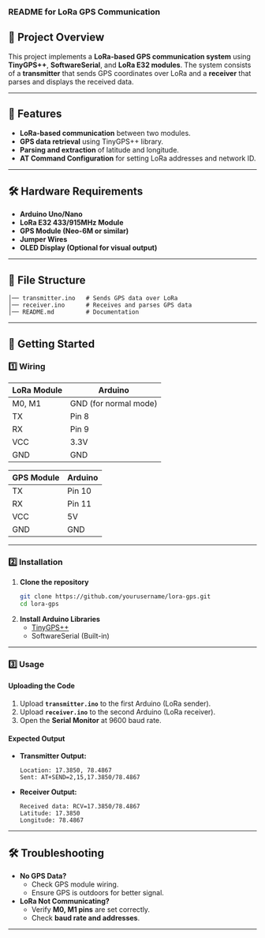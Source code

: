 ### README for LoRa GPS Communication

## 📌 Project Overview
This project implements a **LoRa-based GPS communication system** using **TinyGPS++**, **SoftwareSerial**, and **LoRa E32 modules**. The system consists of a **transmitter** that sends GPS coordinates over LoRa and a **receiver** that parses and displays the received data.

---

## 📜 Features
- **LoRa-based communication** between two modules.
- **GPS data retrieval** using TinyGPS++ library.
- **Parsing and extraction** of latitude and longitude.
- **AT Command Configuration** for setting LoRa addresses and network ID.

---

## 🛠️ Hardware Requirements
- **Arduino Uno/Nano**
- **LoRa E32 433/915MHz Module**
- **GPS Module (Neo-6M or similar)**
- **Jumper Wires**
- **OLED Display (Optional for visual output)**

---

## 📂 File Structure
```
│── transmitter.ino   # Sends GPS data over LoRa
│── receiver.ino      # Receives and parses GPS data
│── README.md         # Documentation
```

---

## 🚀 Getting Started

### 1️⃣ **Wiring**
| **LoRa Module** | **Arduino** |
|-------------|---------|
| M0, M1 | GND (for normal mode) |
| TX | Pin 8 |
| RX | Pin 9 |
| VCC | 3.3V |
| GND | GND |

| **GPS Module** | **Arduino** |
|-------------|---------|
| TX | Pin 10 |
| RX | Pin 11 |
| VCC | 5V |
| GND | GND |

---

### 2️⃣ **Installation**
1. **Clone the repository**  
   ```sh
   git clone https://github.com/yourusername/lora-gps.git
   cd lora-gps
   ```
2. **Install Arduino Libraries**  
   - [TinyGPS++](https://github.com/mikalhart/TinyGPSPlus)
   - SoftwareSerial (Built-in)

---

### 3️⃣ **Usage**
#### **Uploading the Code**
1. Upload **`transmitter.ino`** to the first Arduino (LoRa sender).
2. Upload **`receiver.ino`** to the second Arduino (LoRa receiver).
3. Open the **Serial Monitor** at 9600 baud rate.

#### **Expected Output**
- **Transmitter Output:**
  ```
  Location: 17.3850, 78.4867
  Sent: AT+SEND=2,15,17.3850/78.4867
  ```
- **Receiver Output:**
  ```
  Received data: RCV=17.3850/78.4867
  Latitude: 17.3850
  Longitude: 78.4867
  ```

---

## 🛠️ Troubleshooting
- **No GPS Data?**  
  - Check GPS module wiring.
  - Ensure GPS is outdoors for better signal.
- **LoRa Not Communicating?**  
  - Verify **M0, M1 pins** are set correctly.
  - Check **baud rate and addresses**.

---

